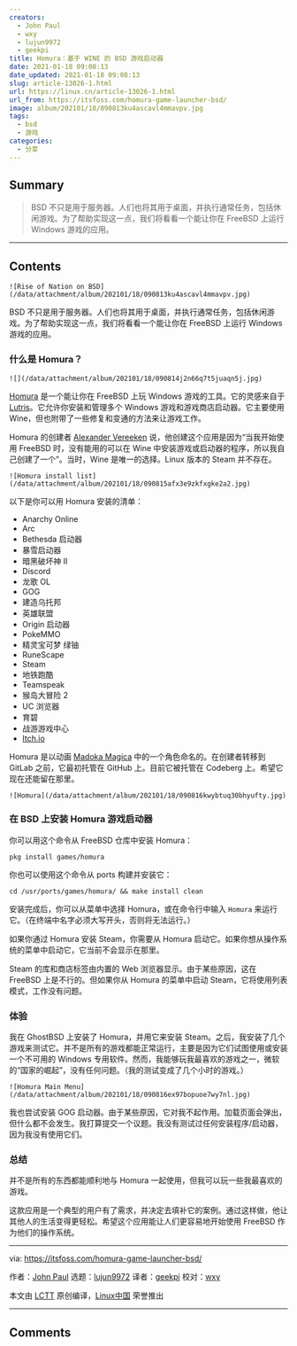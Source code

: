 ```yaml
---
creators:
  - John Paul
  - wxy
  - lujun9972
  - geekpi
title: Homura：基于 WINE 的 BSD 游戏启动器
date: 2021-01-18 09:08:13
date_updated: 2021-01-18 09:08:13
slug: article-13026-1.html
url: https://linux.cn/article-13026-1.html
url_from: https://itsfoss.com/homura-game-launcher-bsd/
image: album/202101/18/090813ku4ascavl4mmavpv.jpg
tags:
  - bsd
  - 游戏
categories:
  - 分享
---
```


## Summary

> BSD 不只是用于服务器。人们也将其用于桌面，并执行通常任务，包括休闲游戏。为了帮助实现这一点，我们将看看一个能让你在 FreeBSD 上运行 Windows 游戏的应用。

***

<!-- more -->

## Contents

`![Rise of Nation on BSD](/data/attachment/album/202101/18/090813ku4ascavl4mmavpv.jpg)`

BSD 不只是用于服务器。人们也将其用于桌面，并执行通常任务，包括休闲游戏。为了帮助实现这一点，我们将看看一个能让你在 FreeBSD 上运行 Windows 游戏的应用。

### 什么是 Homura？

`![](/data/attachment/album/202101/18/090814j2n66q7t5juaqn5j.jpg)`

[Homura](https://codeberg.org/Alexander88207/Homura) 是一个能让你在 FreeBSD 上玩 Windows 游戏的工具。它的灵感来自于 [Lutris](https://lutris.net/)。它允许你安装和管理多个 Windows 游戏和游戏商店启动器。它主要使用 Wine，但也附带了一些修复和变通的方法来让游戏工作。

Homura 的创建者 [Alexander Vereeken](https://codeberg.org/Alexander88207) 说，他创建这个应用是因为“当我开始使用 FreeBSD 时，没有能用的可以在 Wine 中安装游戏或启动器的程序，所以我自己创建了一个”。当时，Wine 是唯一的选择。Linux 版本的 Steam 并不存在。

`![Homura install list](/data/attachment/album/202101/18/090815afx3e9zkfxgke2a2.jpg)`

以下是你可以用 Homura 安装的清单：

* Anarchy Online
* Arc
* Bethesda 启动器
* 暴雪启动器
* 暗黑破坏神 II
* Discord
* 龙歌 OL
* GOG
* 建造乌托邦
* 英雄联盟
* Origin 启动器
* PokeMMO
* 精灵宝可梦 绿铀
* RuneScape
* Steam
* 地铁跑酷
* Teamspeak
* 猴岛大冒险 2
* UC 浏览器
* 育碧
* 战游游戏中心
* [Itch.io](http://Itch.io)

Homura 是以动画 [Madoka Magica](https://madoka.fandom.com/wiki/Puella_Magi_Madoka_Magica) 中的一个角色命名的。在创建者转移到 GitLab 之前，它最初托管在 GitHub 上。目前它被托管在 Codeberg 上。希望它现在还能留在那里。

`![Homura](/data/attachment/album/202101/18/090816kwybtuq30bhyufty.jpg)`

### 在 BSD 上安装 Homura 游戏启动器

你可以用这个命令从 FreeBSD 仓库中安装 Homura：

```shell
pkg install games/homura
```

你也可以使用这个命令从 ports 构建并安装它：

```shell
cd /usr/ports/games/homura/ && make install clean
```

安装完成后，你可以从菜单中选择 Homura，或在命令行中输入 `Homura` 来运行它。（在终端中名字必须大写开头，否则将无法运行。）

如果你通过 Homura 安装 Steam，你需要从 Homura 启动它。如果你想从操作系统的菜单中启动它，它当前不会显示在那里。

Steam 的库和商店标签由内置的 Web 浏览器显示。由于某些原因，这在 FreeBSD 上是不行的。但如果你从 Homura 的菜单中启动 Steam，它将使用列表模式，工作没有问题。

### 体验

我在 GhostBSD 上安装了 Homura，并用它来安装 Steam。之后，我安装了几个游戏来测试它。并不是所有的游戏都能正常运行，主要是因为它们试图使用或安装一个不可用的 Windows 专用软件。然而，我能够玩我最喜欢的游戏之一，微软的“国家的崛起”，没有任何问题。（我的测试变成了几个小时的游戏。）

`![Homura Main Menu](/data/attachment/album/202101/18/090816ex97bopuoe7wy7nl.jpg)`

我也尝试安装 GOG 启动器。由于某些原因，它对我不起作用。加载页面会弹出，但什么都不会发生。我打算提交一个议题。我没有测试过任何安装程序/启动器，因为我没有使用它们。

### 总结

并不是所有的东西都能顺利地与 Homura 一起使用，但我可以玩一些我最喜欢的游戏。

这款应用是一个典型的用户有了需求，并决定去填补它的案例。通过这样做，他让其他人的生活变得更轻松。希望这个应用能让人们更容易地开始使用 FreeBSD 作为他们的操作系统。

---

via: <https://itsfoss.com/homura-game-launcher-bsd/>

作者：[John Paul](https://itsfoss.com/author/john/) 选题：[lujun9972](https://github.com/lujun9972) 译者：[geekpi](https://github.com/geekpi) 校对：[wxy](https://github.com/wxy)

本文由 [LCTT](https://github.com/LCTT/TranslateProject) 原创编译，[Linux中国](https://linux.cn/) 荣誉推出

***

## Comments
